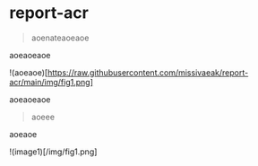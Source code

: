 # report-acr

> aoenateaoeaoe

aoeaoeaoe

!(aoeaoe)[https://raw.githubusercontent.com/missivaeak/report-acr/main/img/fig1.png]

aoeaoeaoe

> aoeee

aoeaoe

!(image1)[/img/fig1.png]
